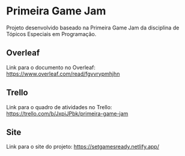 # Primeira Game Jam
Projeto desenvolvido baseado na Primeira Game Jam da disciplina de Tópicos Especiais em Programação.

## Overleaf

Link para o documento no Overleaf: https://www.overleaf.com/read/fgvvrypmhjhn

## Trello

Link para o quadro de atividades no Trello: https://trello.com/b/JxpiJPbk/primeira-game-jam

## Site

Link para o site do projeto: https://setgamesready.netlify.app/

